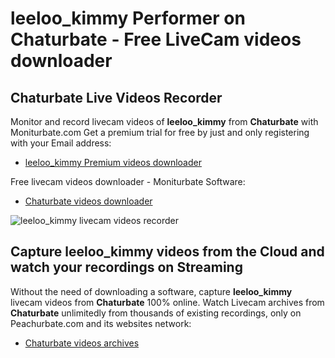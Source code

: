# leeloo_kimmy Performer on Chaturbate - Free LiveCam videos downloader

## Chaturbate Live Videos Recorder

Monitor and record livecam videos of **leeloo_kimmy** from **Chaturbate** with Moniturbate.com
Get a premium trial for free by just and only registering with your Email address:
* [leeloo_kimmy Premium videos downloader](https://moniturbate.com/request-demo-licence-key.html)

Free livecam videos downloader - Moniturbate Software:
* [Chaturbate videos downloader](https://moniturbate.com/moniturbate-download-software.html)

![leeloo_kimmy livecam videos recorder](https://peachurnet.com/templates/moniturbate-software.png)


## Capture leeloo_kimmy videos from the Cloud and watch your recordings on Streaming

Without the need of downloading a software, capture **leeloo_kimmy** livecam videos from **Chaturbate** 100% online.
Watch Livecam archives from **Chaturbate** unlimitedly from thousands of existing recordings, only on Peachurbate.com and its websites network:
* [Chaturbate videos archives](https://peachurnet.com/)